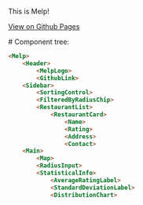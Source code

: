 This is Melp!

[View on Github Pages](https://vzalberto.github.io/melp/)

# Component tree:

```HTML
<Melp>
	<Header>
		<MelpLogo>
		<GithubLink>
	<Sidebar>
		<SortingControl>
		<FilteredByRadiusChip>
		<RestaurantList>
			<RestaurantCard>
				<Name>
				<Rating>
				<Address>
				<Contact>
	<Main>
		<Map>
		<RadiusInput>
		<StatisticalInfo>
			<AverageRatingLabel>
			<StandardDeviationLabel>
			<DistributionChart>

